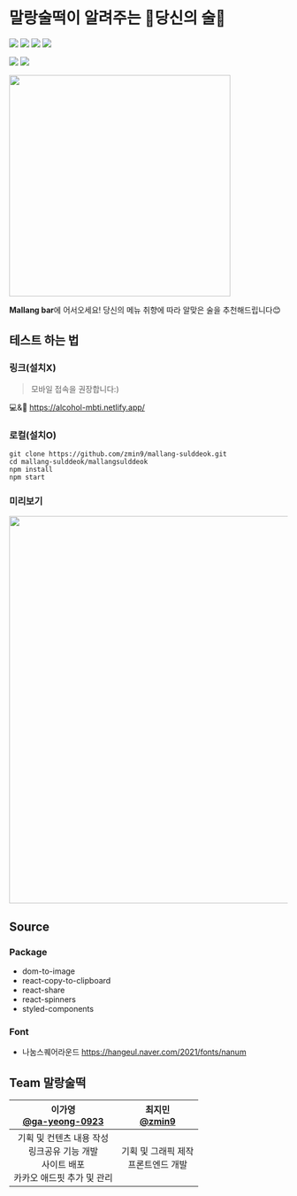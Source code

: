 # 말랑술떡이 알려주는 🍻당신의 술🍻

<img src="https://img.shields.io/badge/React-61DAFB?style=flat-square&logo=react&logoColor=white"/> <img src="https://img.shields.io/badge/CSS-1572B6?style=flat-square&logo=css3&logoColor=white"/> <img src="https://img.shields.io/badge/Netlify-00C7B7?style=flat-square&logo=netlify&logoColor=white"/> <img src="https://img.shields.io/badge/GitHub-181717?style=flat-square&logo=github&logoColor=white"/>

<img src="https://img.shields.io/badge/npm-v8.4.0-CB3837?style=flat-square&logo=netlify&logoColor=white"/> <img src="https://img.shields.io/badge/node-v17.0.1-339933?style=flat-square&logo=node.js&logoColor=white"/>

<img src="https://user-images.githubusercontent.com/60884877/152772696-f75e2989-1ed3-4bb1-ac21-aea00a23d7da.png" width=400px/>

**Mallang bar**에 어서오세요! 당신의 메뉴 취향에 따라 알맞은 술을 추천해드립니다😊

## 테스트 하는 법
### 링크(설치X)
> 모바일 접속을 권장합니다:)

💻&📱 https://alcohol-mbti.netlify.app/
### 로컬(설치O)
```
git clone https://github.com/zmin9/mallang-sulddeok.git
cd mallang-sulddeok/mallangsulddeok
npm install
npm start
```
### 미리보기
<img src='https://user-images.githubusercontent.com/60884877/152788370-7c6c54f4-c9b6-437c-98e3-366cc4786aa2.png' width=700px/>

## Source
### Package
* dom-to-image
* react-copy-to-clipboard
* react-share
* react-spinners
* styled-components
### Font
* 나눔스퀘어라운드 https://hangeul.naver.com/2021/fonts/nanum

## Team 말랑술떡
|이가영<br/>[@ga-yeong-0923](https://github.com/ga-yeong-0923)|최지민<br/>[@zmin9](https://github.com/zmin9)|
|:-----:|:-----:|
|기획 및 컨텐츠 내용 작성<br/>링크공유 기능 개발<br/>사이트 배포<br/>카카오 애드핏 추가 및 관리|기획 및 그래픽 제작<br/>프론트엔드 개발|
